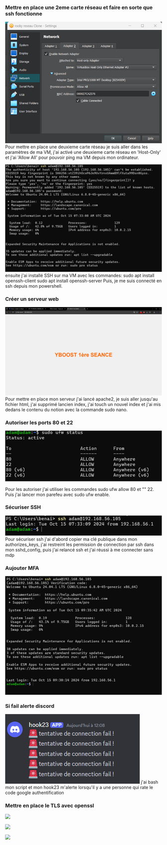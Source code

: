 ### Mettre en place une 2eme carte réseau et faire en sorte que ssh fonctionne

![](2_carte_reseau.png)
Pour mettre en place une deuxieme carte réseau je suis aller dans les paramètres de ma VM, j'ai activé une deuxieme carte réseau en 'Host-Only' et j'ai 'Allow All' pour pouvoir ping ma VM depuis mon ordinateur.

![](ssh_fonctionne.png)
ensuite j'ai installé SSH sur ma VM avec les commandes:
sudo apt install openssh-client
sudo apt install openssh-server
Puis, je me suis connecté en ssh depuis mon powershell.


### Créer un serveur web
![](serveur_web.png)
Pour mettre en place mon serveur j'ai lancé apache2, je suis aller jusqu'au fichier html, j'ai supprimé lancien index, j'ai touch un nouvel index et j'ai mis dedans le contenu du notion avec la commande sudo nano.



### Autoriser les ports 80 et 22
![](autoriser_80_22.png)

Pour les autoriser j'ai utiliser les commandes sudo ufw allow 80 et  "" 22. Puis j'ai lancer mon parefeu avec sudo ufw enable.

### Sécuriser SSH
![](securiser_ssh.png)
Pour sécuriser ssh j'ai d'abord copier ma clé publique dans mon authorizes_keys, j'ai restreint les permission de connection par ssh dans mon sshd_config, puis j'ai relancé ssh et j'ai réussi à me connecter sans mdp

### Aujouter MFA
![](mfa.png)


### Si fail alerte discord
![](fain_discord.png)
j'ai bash mon script et mon hook23 m'alerte lorsqu'il y a une personne qui rate le code google authentification


### Mettre en place le TLS avec openssl
![](.png)



![](.png)

![](.png)